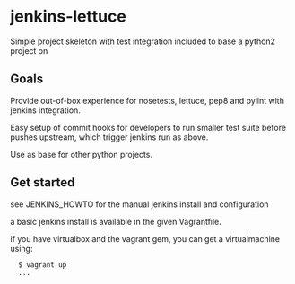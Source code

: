 jenkins-lettuce
===============

Simple project skeleton with test integration included to base a python2 project on

Goals
-----

Provide out-of-box experience for nosetests, lettuce, pep8 and pylint with jenkins integration.

Easy setup of commit hooks for developers to run smaller test suite before pushes upstream, which trigger jenkins run as above.

Use as base for other python projects.

Get started
-----------

see JENKINS_HOWTO for the manual jenkins install and configuration

a basic jenkins install is available in the given Vagrantfile.

if you have virtualbox and the vagrant gem, you can get a virtualmachine using:

```
  $ vagrant up
  ...
```
